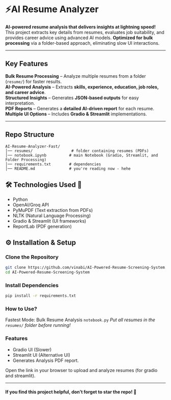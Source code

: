 # ⚡AI Resume Analyzer

**AI-powered resume analysis that delivers insights at lightning speed!**  
This project extracts key details from resumes, evaluates job suitability, and provides career advice using advanced AI models. 
**Optimized for bulk processing** via a folder-based approach, eliminating slow UI interactions.  

---

## Key Features  
 **Bulk Resume Processing** – Analyze multiple resumes from a folder (`resume/`) for faster results.  
 **AI-Powered Analysis** – Extracts **skills, experience, education, job roles, and career advice**.  
 **Structured Insights** – Generates **JSON-based outputs** for easy interpretation.  
 **PDF Reports** – Generates a **detailed AI-driven report** for each resume.  
 **Multiple UI Options** – Includes **Gradio & Streamlit** implementations.  

---

## Repo Structure  
```plaintext
AI-Resume-Analyzer-Fast/
│── resumes/                 # folder containing resumes (PDFs)  
│── notebook.ipynb          # main Notebook (Gradio, Streamlit, and Folder Processing)  
│── requirements.txt        # dependencies  
│── README.md               # you're reading now - hehe
```

## 🛠 Technologies Used 🤖
- Python 
- OpenAI/Groq API
- PyMuPDF (Text extraction from PDFs) 
- NLTK (Natural Language Processing) 
- Gradio & Streamlit (UI frameworks) 
- ReportLab (PDF generation)

## ⚙ Installation & Setup  

### Clone the Repository  
```bash
git clone https://github.com/vinabi/AI-Powered-Resume-Screening-System.git
cd AI-Powered-Resume-Screening-System
```
### Install Dependencies
```bash
pip install -r requirements.txt
```
### How to Use?
Fastest Mode: Bulk Resume Analysis
```notebook.py```
*Put all resumes in the `resumes/` folder before running!*

### Features
- Gradio UI (Slower)
- Streamlit UI (Alternative UI)
- Generates Analysis PDF report.

Open the link in your browser to upload and analyze resumes (for gradio and streamlit).

---

####  If you find this project helpful, don’t forget to star the repo! 🎀
